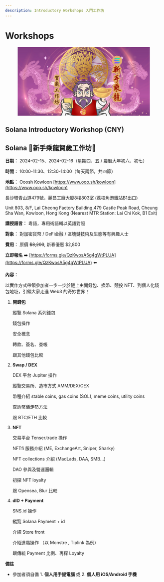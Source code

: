```yaml
---
description: Introductory Workshops 入門工作坊
---
```


# Workshops

<figure><img src=".gitbook/assets/Solearna-campaign-06022024-v2.jpg" alt=""><figcaption></figcaption></figure>

## Solana Introductory Workshop (CNY)

## Solana 🧧新手乘龍賀歲工作坊🐉&#x20;

**日期︰** 2024-02-15、2024-02-16（星期四、五 / 農曆大年初六、初七）

**時間︰** 10:00-11:30、12:30-14:00（每天兩節，共四節）

**地點︰** Ooosh Kowloon [https://www.ooo.sh/kowloon](https://www.ooo.sh/kowloon)

  長沙環青山道479號，麗昌工廠大廈8樓803室 (荔枝角港鐵站B1出口)

  Unit 803, 8/F, Lai Cheong Factory Building,479 Castle Peak Road, Cheung Sha Wan, Kowloon, Hong Kong   (Nearest MTR Station: Lai Chi Kok, B1 Exit)

**講授語言︰** 粵語，專用術語輔以英語對照

**對象︰** 對加密貨幣 / DeFi金融 / 區塊鏈技術及生態等有興趣人士

**費用︰** 原價 ~~$3,200~~, 新春優惠 $2,800

**立即報名** ➡️ [https://forms.gle/QzKwosA5g4gWtPLUA](https://forms.gle/QzKwosA5g4gWtPLUA) ⬅️

**內容︰**

以實作方式帶領參加者一步一步於鏈上由開錢包、換幣、競投 NFT、到個人化錢包地址，引領大家走進 Web3 的奇妙世界！

1.  **開錢包**

    縱覽 Solana 系列錢包

    錢包操作

    安全概念

    轉款、簽名、查帳

    跟其他錢包比較
2.  **Swap / DEX**

    DEX 平台 Jupiter 操作

    縱覽交易所、造市方式 AMM/DEX/CEX

    幣種介紹 stable coins, gas coins (SOL), meme coins, utility coins

    查詢幣價走勢方法

    跟 BTC/ETH 比較
3.  **NFT**

    交易平台 Tenser.trade 操作

    NFTfi 服務介紹 (ME, ExchangeArt, Sniper, Sharky)

    NFT collections 介紹 (MadLads, DAA, SMB...)

    DAO 參與及營運邏輯

    初探 NFT loyalty

    跟 Opensea, Blur 比較
4.  **dID + Payment**

    SNS.id 操作

    縱覽 Solana Payment + id

    介紹 Store front

    介紹進階操作 （以 Monstre , Tiplink 為例）

    跟傳統 Payment 比例、再探 Loyalty

**備註**

* 參加者須自備 1. **個人用手提電腦** 或 2. **個人用 iOS/Android 手機**
